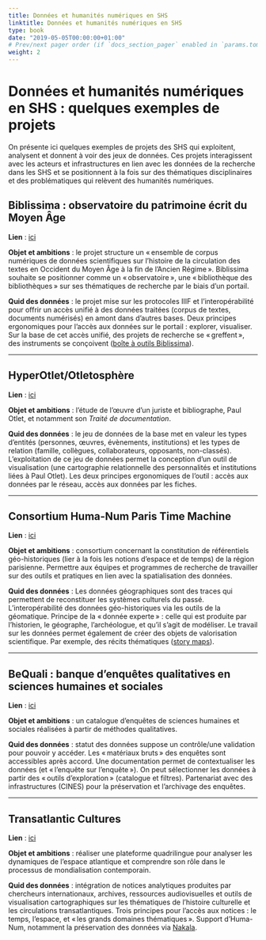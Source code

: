 ```yaml
---
title: Données et humanités numériques en SHS
linktitle: Données et humanités numériques en SHS
type: book
date: "2019-05-05T00:00:00+01:00"
# Prev/next pager order (if `docs_section_pager` enabled in `params.toml`)
weight: 2
---
```

# Données et humanités numériques en SHS : quelques exemples de projets

On présente ici quelques exemples de projets des SHS qui exploitent, analysent et donnent à voir des jeux de données. Ces projets interagissent avec les acteurs et infrastructures en lien avec les données de la recherche dans les SHS et se positionnent à la fois sur des thématiques disciplinaires et des problématiques qui relèvent des humanités numériques. 

## Biblissima : observatoire du patrimoine écrit du Moyen Âge

**Lien** : [ici](https://portail.biblissima.fr/)

**Objet et ambitions** : le projet structure un « ensemble de corpus numériques de données scientifiques sur l’histoire de la circulation des textes en Occident du Moyen Âge à la fin de l’Ancien Régime ». Biblissima souhaite se positionner comme un « observatoire », une « bibliothèque des bibliothèques » sur ses thématiques de recherche par le biais d’un portail. 

**Quid des données** : le projet mise sur les protocoles IIIF et l’interopérabilité pour offrir un accès unifié à des données traitées (corpus de textes, documents numérisés) en amont dans d’autres bases. Deux principes ergonomiques pour l’accès aux données sur le portail : explorer, visualiser. Sur la base de cet accès unifié, des projets de recherche se « greffent », des instruments se conçoivent ([boîte à outils Biblissima](https://baobab.biblissima.fr/fr)).

***
## HyperOtlet/Otletosphère

**Lien** : [ici](https://hyperotlet.huma-num.fr/otletosphere/)

**Objet et ambitions** : l’étude de l’œuvre d’un juriste et bibliographe, Paul Otlet, et notamment son *Traité de documentation*.

**Quid des données** : le jeu de données de la base met en valeur les types d’entités (personnes, œuvres, évènements, institutions) et les types de relation (famille, collègues, collaborateurs, opposants, non-classés). L’exploitation de ce jeu de données permet la conception d’un outil de visualisation (une cartographie relationnelle des personnalités et institutions liées à Paul Otlet). Les deux principes ergonomiques de l’outil : accès aux données par le réseau, accès aux données par les fiches.

***
## Consortium Huma-Num Paris Time Machine

**Lien** : [ici](https://geoapps.huma-num.fr/adws/app/a031b266-40f4-11e9-8252-9bef4db631c3/)

**Objet et ambitions** : consortium concernant la constitution de référentiels géo-historiques (lier à la fois les notions d’espace et de temps) de la région parisienne. Permettre aux équipes et programmes de recherche de travailler sur des outils et pratiques en lien avec la spatialisation des données.

**Quid des données** : Les données géographiques sont des traces qui permettent de reconstituer les systèmes culturels du passé. L’interopérabilité des données géo-historiques via les outils de la géomatique. Principe de la « donnée experte » : celle qui est produite par l’historien, le géographe, l’archéologue, et qu’il s’agit de modéliser. Le travail sur les données permet également de créer des objets de valorisation scientifique. Par exemple, des récits thématiques ([story maps](https://capgeo.maps.arcgis.com/apps/MapSeries/index.html?appid=611a35195b86421aaadbb6b2a09c2f89)).

***

## BeQuali : banque d’enquêtes qualitatives en sciences humaines et sociales

**Lien** : [ici](https://bequali.fr/fr/)

**Objet et ambitions** : un catalogue d’enquêtes de sciences humaines et sociales réalisées à partir de méthodes qualitatives. 

**Quid des données** : statut des données suppose un contrôle/une validation pour pouvoir y accéder. Les « matériaux bruts » des enquêtes sont accessibles après accord. Une documentation permet de contextualiser les données (et « l’enquête sur l’enquête »). On peut sélectionner les données à partir des « outils d’exploration » (catalogue et filtres). Partenariat avec des infrastructures (CINES) pour la préservation et l’archivage des enquêtes.

***
## Transatlantic Cultures

**Lien** : [ici](https://www.transatlantic-cultures.org/)

**Objet et ambitions** : réaliser une plateforme quadrilingue pour analyser les dynamiques de l’espace atlantique et comprendre son rôle dans le processus de mondialisation contemporain.

**Quid des données** : intégration de notices analytiques produites par chercheurs internationaux, archives, ressources audiovisuelles et outils de visualisation cartographiques sur les thématiques de l’histoire culturelle et les circulations transatlantiques. Trois principes pour l’accès aux notices : le temps, l’espace, et « les grands domaines thématiques ». Support d’Huma-Num, notamment la préservation des données via [Nakala](https://www.nakala.fr/collection/11280/d43c99b1).



 